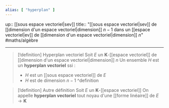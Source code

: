 ```yaml
---
alias: [ "hyperplan" ]
---
```

up:: [[sous espace vectoriel|sev]] 
title:: "[[sous espace vectoriel|sev]] de [[dimension d'un espace vectoriel|dimension]] $n-1$ dans un [[espace vectoriel|ev]] de [[dimension d'un espace vectoriel|dimension]] $n$"
#maths/algèbre 

---

> [!definition] Hyperplan vectoriel
> Soit $E$ un $\mathbf{K}$-[[espace vectoriel]] de [[dimension d'un espace vectoriel|dimension]] $n$
> Un ensemble $H$ est un **hyperplan vectoriel** ssi :
>  - $H$ est un [[sous espace vectoriel]] de $E$
>  - $H$ est de dimension $n - 1$
^definition

> [!definition] Autre définition
> Soit $E$ un $\mathbf{K}$-[[espace vectoriel]]
> On appelle **hyperplan vectoriel** tout noyau d'une [[forme linéaire]] de $E \to \mathbf{K}$


